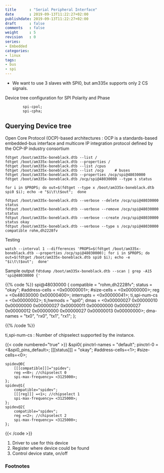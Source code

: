 ```yaml
---
title      : "Serial Peripheral Interface"
date       : 2019-09-13T11:22:27+02:00
publishdate: 2019-09-13T11:22:27+02:00
draft      : false
comments   : false
weight     : 5
revision   : 0
series:
- Embedded
categories:
- linux
tags:
- bus
- spi
---
```


<!-- more -->

* We want to use 3 slaves with SPI0, but am335x supports only 2 CS signals.

Device tree configuration for SPI Polarity and Phase

```
		spi-cpol;
		spi-cpha;
```

## Querying Device tree

Open Core Protocol (OCP)-based architectures
: OCP is a standards-based embedded-bus interface and multicore IP integration protocol defined by the OCP-IP industry consortium

```
fdtget /boot/am335x-boneblack.dtb --list /
fdtget /boot/am335x-boneblack.dtb --properties /
fdtget /boot/am335x-boneblack.dtb --list /cpus
fdtget /boot/am335x-boneblack.dtb --list /ocp     # buses
fdtget /boot/am335x-boneblack.dtb --properties /ocp/spi@48030000
fdtget /boot/am335x-boneblack.dtb /ocp/spi@48030000 --type s status

for i in $PROPS; do out=$(fdtget --type x /boot/am335x-boneblack.dtb spi0 $i); echo -e "$i\t\t$out";  done

fdtput /boot/am335x-boneblack.dtb --verbose --delete /ocp/spi@48030000 status
fdtput /boot/am335x-boneblack.dtb --verbose --remove /ocp/spi@48030000 status
fdtput /boot/am335x-boneblack.dtb --verbose --create /ocp/spi@48030000 status okay
fdtput /boot/am335x-boneblack.dtb --verbose --type s /ocp/spi@48030000 compatible rohm,dh2228fv

```

Testing

```
watch --interval 1 --differences 'PROPS=$(fdtget /boot/am335x-boneblack.dtb --properties /ocp/spi@48030000); for i in $PROPS; do out=$(fdtget /boot/am335x-boneblack.dtb spi0 $i); echo -e "$i\t\t$out";  done'
```

Sample output `fdtdump /boot/am335x-boneblack.dtb --scan | grep -A15 'spi@48030000 {'`

{{% code %}}
spi@48030000 {
    compatible = "rohm,dh2228fv";
    status = "okay";
    #address-cells = <0x00000001>;
    #size-cells = <0x00000000>;
    reg = <0x48030000 0x00000400>;
    interrupts = <0x00000041>;
    ti,spi-num-cs = <0x00000002>;
    ti,hwmods = "spi0";
    dmas = <0x00000027 0x00000010 0x00000000 0x00000027 0x00000011 0x00000000 0x00000027 0x00000012 0x00000000 0x00000027 0x00000013 0x00000000>;
    dma-names = "tx0", "rx0", "tx1", "rx1";
};

{{% /code %}}


ti,spi-num-cs
: Number of chipselect supported  by the instance.




{{< code numbered="true" >}}
&spi0{
    pinctrl-names = "default";
	pinctrl-0 = <&spi0_pins_default>;
    [[[status]]] = "okay";
    #address-cells=<1>;
    #size-cells=<0>;

    spidev@0{
        [[[compatible]]]="spidev";
        reg =<0>; //chipselect 0
        spi-max-frequency= <3125000>;
    };
    spidev@1{
        compatible="spidev";
        [[[reg]]] =<1>; //chipselect 1
        spi-max-frequency= <3125000>;
    };
    spidev@2{
        compatible="spidev";
        reg =<2>; //chipselect 2
        spi-max-frequency= <3125000>;
    };
{{< /code >}}

1. Driver to use for this device
2. Register where device could be found
3. Control device state, on/off

### Footnotes

[^1]:
[^2]:
